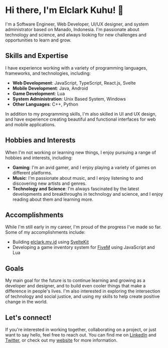 # Hi there, I'm Elclark Kuhu! 👋

I'm a Software Engineer, Web Developer, UI/UX designer, and system administrator based on Manado, Indonesia. I'm passionate about technology and science, and always looking for new challenges and opportunities to learn and grow.

## Skills and Expertise
I have experience working with a variety of programming languages, frameworks, and technologies, including:

- **Web Development**: JavaScript, TypeScript, React.js, Svelte
- **Mobile Development**: Java, Android
- **Game Development**: Lua
- **System Administration**: Unix Based System, Windows
- **Other Languages**: C++, Python

In addition to my programming skills, I'm also skilled in UI and UX design, and have experience creating beautiful and functional interfaces for web and mobile applications.

## Hobbies and Interests
When I'm not working or learning new things, I enjoy pursuing a range of hobbies and interests, including:

- **Gaming**: I'm an avid gamer, and I enjoy playing a variety of games on different platforms.
- **Music**: I'm passionate about music, and I enjoy listening to and discovering new artists and genres.
- **Technology and Science**: I'm always fascinated by the latest developments and breakthroughs in technology and science, and I enjoy reading about them and learning more.

## Accomplishments
While I'm still early in my career, I'm proud of the progress I've made so far. Some of my accomplishments include:

- Building [elclark.my.id](https://elclark.my.id/) using [SvelteKit](https://kit.svelte.dev/)
- Developing a game inventory system for [FiveM](https://fivem.net) using JavaScript and Lua

## Goals
My main goal for the future is to continue learning and growing as a developer and designer, and to build even cooler things that make a difference in people's lives. I'm also interested in exploring the intersection of technology and social justice, and using my skills to help create positive change in the world.

## Let's connect!
If you're interested in working together, collaborating on a project, or just want to say hello, feel free to reach out. You can find me on [LinkedIn](https://id.linkedin.com/in/elclark-kuhu-38615a193) and [Twitter](https://twitter.com/elclark_kuhu), or check out my [website](https://elclark.my.id/) for more information.
